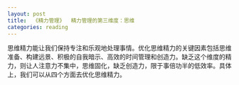 ```yaml
---
layout: post
title:  《精力管理》  精力管理的第三维度：思维
categories: reading
---
```


思维精力能让我们保持专注和乐观地处理事情。优化思维精力的关键因素包括思维准备、构建远景、积极的自我暗示、高效的时间管理和创造力。缺乏这个维度的精力，则让人注意力不集中，思维固化，缺乏创造力，限于事倍功半的低效率。具体上，我们可以从四个方面去优化思维精力。
<!--stackedit_data:
eyJoaXN0b3J5IjpbMTE5MzU3Nzk1M119
-->